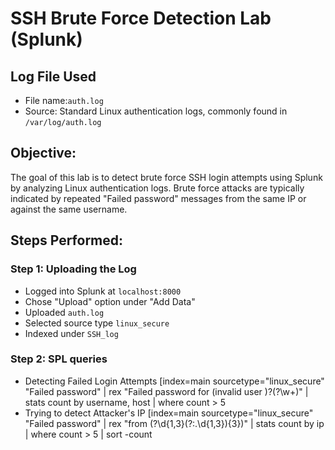 # SSH Brute Force Detection Lab (Splunk)

## Log File Used
- File name:`auth.log`
- Source: Standard Linux authentication logs, commonly found in `/var/log/auth.log`

## Objective: 
The goal of this lab is to detect brute force SSH login attempts using Splunk by analyzing Linux authentication logs. Brute force attacks are typically indicated by repeated "Failed password" messages from the same IP or against the same username.

## Steps Performed:

### Step 1: Uploading the Log

- Logged into Splunk at `localhost:8000`
- Chose "Upload" option under "Add Data"
- Uploaded `auth.log`
- Selected source type `linux_secure`
- Indexed under `SSH_log`

### Step 2: SPL queries

- Detecting Failed Login Attempts [index=main sourcetype="linux_secure" "Failed password" | rex "Failed password for (invalid user )?(?<username>\w+)" | stats count by username, host | where count > 5
- Trying to detect Attacker's IP [index=main sourcetype="linux_secure" "Failed password" | rex "from (?<ip>\d{1,3}(?:\.\d{1,3}){3})" | stats count by ip | where count > 5 | sort -count
